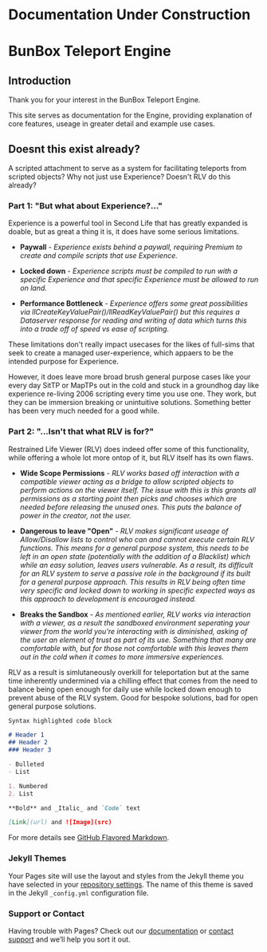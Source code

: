 # Documentation Under Construction

# BunBox Teleport Engine
## Introduction

Thank you for your interest in the BunBox Teleport Engine.

This site serves as documentation for the Engine, providing explanation of core features, useage in greater detail and example use cases.

## Doesnt this exist already?

A scripted attachment to serve as a system for facilitating teleports from scripted objects?
Why not just use Experience?
Doesn't RLV do this already?

### Part 1: "But what about Experience?..."

Experience is a powerful tool in Second Life that has greatly expanded is doable, but as great a thing it is, it does have some serious limitations.	
-	**Paywall** - _Experience exists behind a paywall, requiring Premium to create and compile scripts that use Experience._

-	**Locked down** - _Experience scripts must be compiled to run with a specific Experience and that specific Experience must be allowed to run on land._

-	**Performance Bottleneck** - _Experience offers some great possibilities via llCreateKeyValuePair()/llReadKeyValuePair() but this requires a Dataserver response for reading and writing of data which turns this into a trade off of speed vs ease of scripting._

These limitations don't really impact usecases for the likes of full-sims that seek to create a managed user-experience, which appaers to be the intended purpose for Experience.

However, it does leave more broad brush general purpose cases like your every day SitTP or MapTPs out in the cold and stuck in a groundhog day like experience re-living 2006 scripting every time you use one. They work, but they can be immersion breaking or unintuitive solutions. Something better has been very much needed for a good while.

### Part 2: "...Isn't that what RLV is for?"

Restrained Life Viewer (RLV) does indeed offer some of this functionality, while offering a whole lot more ontop of it, but RLV itself has its own flaws.
-	**Wide Scope Permissions** - _RLV works based off interaction with a compatible viewer acting as a bridge to allow scripted objects to perform actions on the viewer itself. The issue with this is this grants all permissions as a starting point then picks and chooses which are needed before releasing the unused ones. This puts the balance of power in the creator, not the user._

-	**Dangerous to leave "Open"** - _RLV makes significant useage of Allow/Disallow lists to control who can and cannot execute certain RLV functions. This means for a general purpose system, this needs to be left in an open state (potentially with the addition of a Blacklist) which while an easy solution, leaves users vulnerable. As a result, its difficult for an RLV system to serve a passive role in the background if its built for a general purpose approach. This results in RLV being often time very specific and locked down to working in specific expected ways as this approach to development is encouraged instead._

-	**Breaks the Sandbox** - _As mentioned earlier, RLV works via interaction with a viewer, as a result the sandboxed environment seperating your viewer from the world you're interacting with is diminished, asking of the user an element of trust as part of its use. Something that many are comfortable with, but for those not comfortable with this leaves them out in the cold when it comes to more immersive experiences._

RLV as a result is simlutaneously overkill for teleportation but at the same time inherently undermined via a chilling effect that comes from the need to balance being open enough for daily use while locked down enough to prevent abuse of the RLV system.
Good for bespoke solutions, bad for open general purpose solutions.

```markdown
Syntax highlighted code block

# Header 1
## Header 2
### Header 3

- Bulleted
- List

1. Numbered
2. List

**Bold** and _Italic_ and `Code` text

[Link](url) and ![Image](src)
```

For more details see [GitHub Flavored Markdown](https://guides.github.com/features/mastering-markdown/).

### Jekyll Themes

Your Pages site will use the layout and styles from the Jekyll theme you have selected in your [repository settings](https://github.com/BunBox/TeleportEngine/settings). The name of this theme is saved in the Jekyll `_config.yml` configuration file.

### Support or Contact

Having trouble with Pages? Check out our [documentation](https://help.github.com/categories/github-pages-basics/) or [contact support](https://github.com/contact) and we’ll help you sort it out.
